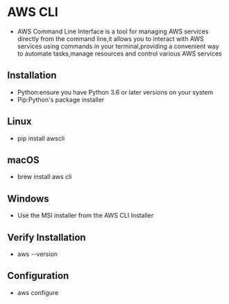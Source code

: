 # AWS CLI
- AWS Command Line Interface is a tool for managing AWS services directly from the command line,it allows you to interact with AWS services using commands in your terminal,providing a convenient way to automate tasks,manage resources and control various AWS services


## Installation
- Python:ensure you have Python 3.6 or later versions on your system
- Pip:Python's package installer

## Linux
- pip install awscli

## macOS
- brew install aws cli

## Windows
- Use the MSI installer from the AWS CLI Installer


## Verify Installation
- aws --version 

## Configuration
- aws configure